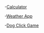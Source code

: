-[Calculator](https://github.com/joshkoo1988/calculator)

-[Weather App](https://github.com/joshkoo1988/weather-app)

-[Dog Click Game](https://github.com/joshkoo1988/dog-click)

